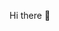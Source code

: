 Hi there 👋

<!--
**tayyab605/tayyab605** is a ✨ _special_ ✨ repository because its `README.md` (this file) appears on your GitHub profile.

Here are some ideas to get you started:

- 🔭 I’m currently working on Software Engineer.
- 🌱 I’m currently learning Automation/Integromat.
- 👯 I’m looking to collaborate on Open Source
- 🤔 I’m looking for help with ...
- 💬 Ask me about Tech.
- 📫 How to reach me: tayyabmehmood1950@gmail.com
- 😄 Pronouns:
- ⚡ Fun fact: 
-->
